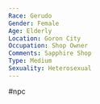 ```yaml
---
Race: Gerudo
Gender: Female
Age: Elderly
Location: Goron City
Occupation: Shop Owner
Comments: Sapphire Shop
Type: Medium
Sexuality: Heterosexual
---
```

 #npc 

